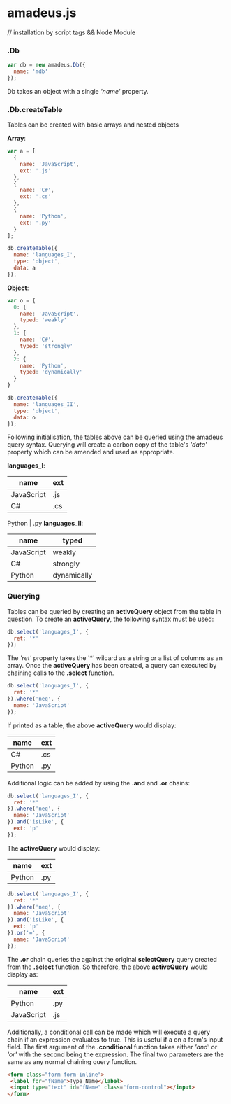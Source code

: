 # amadeus.js

// installation by script tags && Node Module

### .Db

  ```javascript
  var db = new amadeus.Db({
    name: 'mdb'
  });
  ```
  Db takes an object with a single *'name'* property.
  
### .Db.createTable

  Tables can be created with basic arrays and nested objects
  
  **Array**:
  
  ```javascript
  var a = [
    { 
      name: 'JavaScript',
      ext: '.js'
    },
    { 
      name: 'C#',
      ext: '.cs'
    },
    { 
      name: 'Python',
      ext: '.py'
    }
  ];
  
  db.createTable({
    name: 'languages_I',
    type: 'object',
    data: a
  });
  ```
  
  **Object**:
  
  ```javascript
  var o = {
    0: {
      name: 'JavaScript',
      typed: 'weakly'
    },
    1: {
      name: 'C#',
      typed: 'strongly'
    },
    2: {
      name: 'Python',
      typed: 'dynamically'
    }
  }
  
  db.createTable({
    name: 'languages_II',
    type: 'object',
    data: o
  });
  ```
  
  Following initialisation, the tables above can be queried using the amadeus query syntax. Querying will create a carbon copy of the table's *'data'* property which can be amended and used as appropriate.
  
  **languages_I**:
  
  name | ext
  ----- | -----
  JavaScript | .js
  C# | .cs

  Python | .py
 **languages_II**:
  
  name | typed
  ----- | -----
  JavaScript | weakly
  C# | strongly
  Python | dynamically

### Querying

  Tables can be queried by creating an **activeQuery** object from the table in question. To create an **activeQuery**, the following syntax must be used:
  
  ```javascript
  db.select('languages_I', {
    ret: '*'
  });
  ```
  
  The *'ret'* property takes the '\*' wilcard as a string or a list of columns as an array. Once the **activeQuery** has been created, a query can executed by chaining calls to the **.select** function.
  
  ```javascript
  db.select('languages_I', {
    ret: '*'
  }).where('neq', {
    name: 'JavaScript'
  });
  ```
  
  If printed as a table, the above **activeQuery** would display:
  
  name | ext
  ----- | -----
  C# | .cs
  Python | .py
  
  Additional logic can be added by using the **.and** and **.or** chains:
  
  ```javascript
  db.select('languages_I', {
    ret: '*'
  }).where('neq', {
    name: 'JavaScript'
  }).and('isLike', {
    ext: 'p'
  });
  ```
  The **activeQuery** would display:
  
  name | ext
  ----- | -----
  Python | .py

  ```javascript
  db.select('languages_I', {
    ret: '*'
  }).where('neq', {
    name: 'JavaScript'
  }).and('isLike', {
    ext: 'p'
  }).or('=', {
    name: 'JavaScript'
  });
  ```
  
  The **.or** chain queries the against the original **selectQuery** query created from the **.select** function. So therefore, the above **activeQuery** would display as: 
  
  name | ext
  ----- | -----
  Python | .py
  JavaScript | .js

  Additionally, a conditional call can be made which will execute a query chain if an expression evaluates to true. This is useful if a on a form's input field. The first argument of the **.conditional** function takes either *'and'* or *'or'* with the second being the expression. The final two parameters are the same as any normal chaining query function.
  
   ```html
  <form class="form form-inline">
    <label for="fName">Type Name</label>
    <input type="text" id="fName" class="form-control"></input>
  </form>
  ```
  
  
